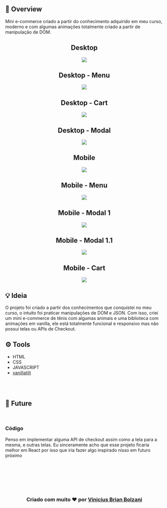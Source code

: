 ## 👀 Overview

Mini e-commerce criado a partir do conhecimento adquirido em meu curso, moderno e com algumas animações totalmente criado a partir de manipulação de DOM.

<div align="center">
<h2 align="center">Desktop</h3>
<img src="prints/print1.jpeg"> 
<h2 align="center">Desktop - Menu</h3>
<img src="prints/print2.jpeg"> 
<h2 align="center">Desktop - Cart</h3>
<img src="prints/print3.jpeg"> 
<h2 align="center">Desktop - Modal</h3>
<img src="prints/print4.jpeg"> 
<h2 align="center">Mobile</h3>
<img src="prints/print5.jpeg"> 
<h2 align="center">Mobile - Menu</h3>
<img src="prints/print6.jpeg"> 
<h2 align="center">Mobile - Modal 1</h3>
<img src="prints/print7.jpeg"> 
<h2 align="center">Mobile - Modal 1.1</h3>
<img src="prints/print8.jpeg"> 
<h2 align="center">Mobile - Cart</h3>
<img src="prints/print9.jpeg"> 
</div>



## 💡 Ideia 

O projeto foi criado a partir dos conhecimentos que conquistei no meu curso, o intuito foi praticar manipulações de DOM e JSON. Com isso, criei um mini e-commerce de tênis com algumas animais e uma biblioteca com animações em vanilla, ele está totalmente funcional e responsivo mas não possui telas ou APIs de Checkout.


## ⚙️ Tools

 - HTML
 - CSS
 - JAVASCRIPT
 - [vanillatilt](https://github.com/gijsroge/tilt.js)


<br>
<br>

## 🚀 Future
<br> 

### Código

Penso em implementar alguma API de checkout assim como a tela para a mesma, e outras telas. Eu sinceramente acho que esse projeto ficaria melhor em React por isso que iria fazer algo inspirado nisso em futuro próximo

<br>
<br>

<br>
<br>
<br>
<h3 align="center"> Criado com muito ❤️ por <a href="https://github.com/VBrianB"> Vinicius Brian Bolzani</a></h2>
